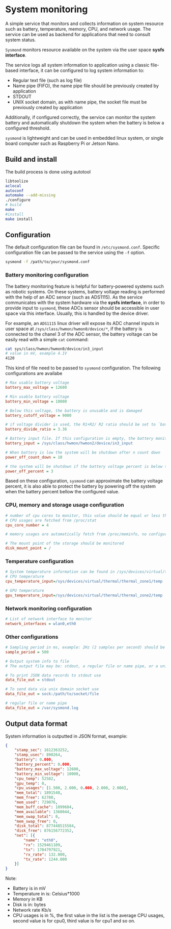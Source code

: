 # System monitoring

A simple service that monitors and collects information on system resource such as battery, temperature, memory, CPU, and network usage.
The service can be used as backend for applications that need to consult system status.

`Sysmond` monitors resource available on the system via the user space **sysfs interface**.

The service logs all system information to application using a classic file-based interface, it can be configured to log system information to:
* Regular text file (such as log file)
* Name pipe (FIFO), the name pipe file should be previously created by application
* STDOUT
* UNIX socket domain, as with name pipe, the socket file must be previously created by application

Additionally, if configured correctly, the service can monitor the system battery and automatically shutdown the system when the battery is below a configured threshold.

`sysmond` is lightweight and can be used in embedded linux system, or single board computer such as Raspberry Pi or Jetson Nano.

## Build and install
The build process is done using autotool

```sh
libtoolize
aclocal
autoconf
automake --add-missing
./configure
# build
make
#install
make install
```

## Configuration

The default configuration file can be found in `/etc/sysmond.conf`.
Specific configuration file can be passed to the service using the `-f` option.

```sh
sysmond -f /path/to/your/sysmond.conf
```
### Battery monitoring configuration

The battery monitoring feature is helpful for battery-powered systems such as robotic systems.
On these systems, battery voltage reading is performed with the help of an ADC sensor (such as ADS1115).
As the service communicates with the system hardware via the **sysfs interface**, in order to provide input
to `sysmond`, these ADCs sensor should be accessible in user space via this interface. Usually, this is handled
by the device driver.

For example, an `ADS1115` linux driver will expose its ADC channel inputs in user space at
`/sys/class/hwmon/hwmon0/device/*`, if the battery is connected to the chanel 3 of the ADC sensor,
the battery voltage can be easily read with a simple `cat` command:

```sh
cat sys/class/hwmon/hwmon0/device/in3_input
# value in mV, example 4.1V
4120 
```
This kind of file need to be passed to `sysmond` configuration. The following configurations are availabe

```ini
# Max usable battery voltage
battery_max_voltage = 12600

# Min usable battery voltage
battery_min_voltage = 10000

# Below this voltage, the battery is unusable and is damaged
battery_cutoff_voltage = 9000

# if voltage divider is used, the R1+R2/ R2 ratio should be set to `battery_divide_ratio`, otherwise `1.0`
battery_divide_ratio = 3.36

# Battery input file. If this configuration is empty, the battery monitoring feature is disabled
battery_input = /sys/class/hwmon/hwmon2/device/in3_input

# When battery is low the system will be shutdown after n count down
power_off_count_down = 10

# the system will be shutdown if the battery voltage percent is below this value after `power_off_count_down` times
power_off_percent = 3
```

Based on these configuration, `sysmond` can approximate the battery voltage percent, it is also able to protect the battery by
powering off the system when the battery percent bellow the configured value.

### CPU, memory and storage usage configuration

```ini
# number of cpu cores to monitor, this value should be equal or less than the actual number of CPU cores in the system
# CPU usages are fetched from /proc/stat
cpu_core_number = 4

# memory usages are automatically fetch from /proc/meminfo, no configuration needed

# The mount point of the storage should be monitored
disk_mount_point = /
```

### Temperature configuration

```ini
# System temperature information can be found in /sys/devices/virtual/thermal/*
# CPU temperature
cpu_temperature_input=/sys/devices/virtual/thermal/thermal_zone1/temp

# GPU temperature
gpu_temperature_input=/sys/devices/virtual/thermal/thermal_zone2/temp
```

### Network monitoring configuration

```ini
# List of network interface to monitor
network_interfaces = wlan0,eth0
```

### Other configurations

```ini
# Sampling period in ms, example: 2Hz (2 samples per second) should be
sample_period = 500

# Output system info to file
# The output file may be: stdout, a regular file or name pipe, or a unix domain socket

# To print JSON data records to stdout use
data_file_out = stdout

# To send data via unix domain socket use
data_file_out = sock:/path/to/socket/file

# regular file or name pipe
data_file_out = /var/sysmond.log
```

## Output data format
System information is outputted in JSON format, example:

```json
{
	"stamp_sec": 1612363252,
	"stamp_usec": 890264,
	"battery": 0.000,
	"battery_percent": 0.000,
	"battery_max_voltage": 12600,
	"battery_min_voltage": 10000,
	"cpu_temp": 52582,
	"gpu_temp": 0,
	"cpu_usages": [1.500, 2.000, 0.000, 2.000, 2.000],
	"mem_total": 1891540,
	"mem_free": 62780,
	"mem_used": 729076,
	"mem_buff_cache": 1099684,
	"mem_available": 1360044,
	"mem_swap_total": 0,
	"mem_swap_free": 0,
	"disk_total": 877448515584,
	"disk_free": 876156772352,
	"net": [{
		"name": "eth0",
		"rx": 1529461109,
		"tx": 1704797921,
		"rx_rate": 132.000,
		"tx_rate": 1244.000
	}]
}
```

Note:
* Battery is in mV
* Temperature in is: Celsius\*1000
* Memory in KB
* Disk is in: bytes
* Network rate Kb/s
* CPU usages is in %, the first value in the list is the average CPU usages, second value is for cpu0, third value is for cpu1 and so on.
